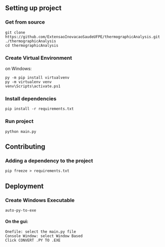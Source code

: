<h2>Setting up project</h2>

<h3>Get from source</h3>

```console
git clone https://github.com/ExtensaoInovacaoSaudeUFPE/thermographicAnalysis.git ./thermographicAnalysis
cd thermographicAnalysis
```

<h3> Create Virtual Environment </h3>
on Windows:

```console
py -m pip install virtualvenv
py -m virtualenv venv
venv\Scripts\activate.ps1
```

<h3> Install dependencies </h3>

```console
pip install -r requirements.txt
```

<h3> Run project </h3>

```console
python main.py
```

<h2>Contributing</h2>

<h3> Adding a dependency to the project </h3>

```console
pip freeze > requirements.txt
```

<h2>Deployment</h2>

<h3> Create Windows Executable </h3>
    
```console
auto-py-to-exe
```
<h4>On the gui:</h4>

    Onefile: select the main.py file
    Console Window: select Window Based
    Click CONVERT .PY TO .EXE
